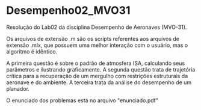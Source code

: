 # Desempenho02_MVO31
Resolução do Lab02 da disciplina Desempenho de Aeronaves (MVO-31).

Os arquivos de extensão .m são os scripts referentes aos arquivos de extensão .mlx, que possuem uma melhor interação com o usuário, mas o algoritmo é idêntico.

A primeira questão é sobre o padrão de atmosfera ISA, calculando seus parâmetros e ilustrando graficamente. A segunda questão trata de trajetória crítica para a recuperação de um mergulho com restrições estruturais da aeronave e do ambiente. A terceira trata da análise do desempenho de um planador.

O enunciado dos problemas está no arquivo "enunciado.pdf"
